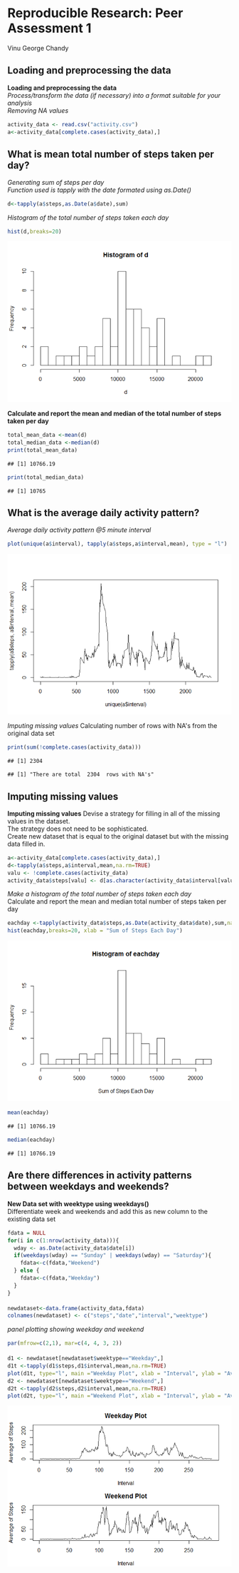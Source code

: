 # Reproducible Research: Peer Assessment 1
Vinu George Chandy  


## Loading and preprocessing the data
**Loading and preprocessing the data**  
*Process/transform the data (if necessary) into a format suitable for your analysis*  
*Removing NA values*  

```r
activity_data <- read.csv("activity.csv")
a<-activity_data[complete.cases(activity_data),]
```
  
## What is mean total number of steps taken per day? 
*Generating sum of steps per day*  
*Function used is tapply with the date formated using as.Date()*  

```r
d<-tapply(a$steps,as.Date(a$date),sum)
```
*Histogram of the total number of steps taken each day* 

```r
hist(d,breaks=20)
```

![](PA1_template_files/figure-html/unnamed-chunk-3-1.png)

**Calculate and report the mean and median of the total number of steps taken per day**  

```r
total_mean_data <-mean(d)
total_median_data <-median(d)
print(total_mean_data)
```

```
## [1] 10766.19
```

```r
print(total_median_data)
```

```
## [1] 10765
```
## What is the average daily activity pattern?
*Average daily activity pattern @5 minute interval*  

```r
plot(unique(a$interval), tapply(a$steps,a$interval,mean), type = "l")
```

![](PA1_template_files/figure-html/unnamed-chunk-5-1.png)

*Imputing missing values*
Calculating number of rows with NA's from the original data set

```r
print(sum(!complete.cases(activity_data)))
```

```
## [1] 2304
```

```
## [1] "There are total  2304  rows with NA's"
```
## Imputing missing values
**Imputing missing values**
Devise a strategy for filling in all of the missing values in the dataset.  
The strategy does not need to be sophisticated.  
Create new dataset that is equal to the original dataset but with the missing data filled in.  

```r
a<-activity_data[complete.cases(activity_data),]  
d<-tapply(a$steps,a$interval,mean,na.rm=TRUE)
valu <- !complete.cases(activity_data)
activity_data$steps[valu] <- d[as.character(activity_data$interval[valu])]
```

*Make a histogram of the total number of steps taken each day*  
Calculate and report the mean and median total number of steps taken per day  

```r
eachday <-tapply(activity_data$steps,as.Date(activity_data$date),sum,na.rm=TRUE)
hist(eachday,breaks=20, xlab = "Sum of Steps Each Day")
```

![](PA1_template_files/figure-html/unnamed-chunk-9-1.png)

```r
mean(eachday)
```

```
## [1] 10766.19
```

```r
median(eachday)
```

```
## [1] 10766.19
```
## Are there differences in activity patterns between weekdays and weekends?
**New Data set with weektype using weekdays()**  
Differentiate week and weekends and add this as new column to the existing data set

```r
fdata = NULL
for(i in c(1:nrow(activity_data))){
  wday <- as.Date(activity_data$date[i])
  if(weekdays(wday) == "Sunday" | weekdays(wday) == "Saturday"){
    fdata<-c(fdata,"Weekend")
  } else {
    fdata<-c(fdata,"Weekday")
  }    
}

newdataset<-data.frame(activity_data,fdata)
colnames(newdataset) <- c("steps","date","interval","weektype")
```

*panel plotting showing weekday and weekend*

```r
par(mfrow=c(2,1), mar=c(4, 4, 3, 2))

d1 <- newdataset[newdataset$weektype=="Weekday",]
d1t <-tapply(d1$steps,d1$interval,mean,na.rm=TRUE)
plot(d1t, type="l", main ="Weekday Plot", xlab = "Interval", ylab = "Average of Steps")
d2 <- newdataset[newdataset$weektype=="Weekend",]
d2t <-tapply(d2$steps,d2$interval,mean,na.rm=TRUE)
plot(d2t, type="l", main ="Weekend Plot", xlab = "Interval", ylab = "Average of Steps")
```

![](PA1_template_files/figure-html/unnamed-chunk-11-1.png)
